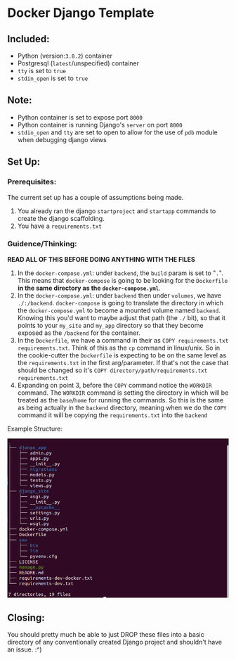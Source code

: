 # Docker Django Template

## Included:
- Python (version:`3.8.2`) container
- Postgresql (`latest`/unspecified) container
- `tty` is set to `true`
- `stdin_open` is set to `true`

## Note:
- Python container is set to expose port `8000`
- Python container is running Django's `server` on port `8000`
- `stdin_open` and `tty` are set to open to allow for the use of `pdb` module when debugging django views
 
## Set Up:
### Prerequisites:
The current set up has a couple of assumptions being made.
1. You already ran the django `startproject` and `startapp` commands to create the django scaffolding.
2. You have a `requirements.txt`
### Guidence/Thinking:
**READ ALL OF THIS BEFORE DOING ANYTHING WITH THE FILES**
1. In the `docker-compose.yml`: under `backend`, the `build` param is set to "`.`". This means that `docker-compose` is going to be looking for the `Dockerfile` **in the same directory as the `docker-compose.yml`**.
2. In the `docker-compose.yml`: under `backend` then under `volumes`, we have `./:/backend`. `docker-compose` is going to translate the directory in which the `docker-compose.yml` to become a mounted volume named `backend`. Knowing this you'd want to maybe adjust that path (the `./` bit), so that it points to your `my_site` and `my_app` directory so that they become exposed as the `/backend` for the container.
3. In the `Dockerfile`, we have a command in their as `COPY requirements.txt requirements.txt`. Think of this as the `cp` command in linux/unix. So in the cookie-cutter the `Dockerfile` is expecting to be on the same level as the `requirements.txt` in the first arg/parameter. If that's not the case that should be changed so it's `COPY directory/path/requirements.txt requirements.txt`
4. Expanding on point 3, before the `COPY` command notice the `WORKDIR` command. The `WORKDIR` command is setting the directory in which will be treated as the `base`/`home` for running the commands. So this is the same as being actually in the `backend` directory, meaning when we do the `COPY` command it will be copying the `requirements.txt` into the `backend`

Example Structure:

![Picture of the example structure of the project](https://github.com/cmhedrick/Tools/blob/master/docker/django-docker/structure.png)

## Closing:
You should pretty much be able to just DROP these files into a basic directory of any conventionally created Django project and shouldn't have an issue. :^)
